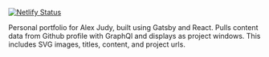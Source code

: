 [![Netlify Status](https://api.netlify.com/api/v1/badges/7b1d32a4-9647-4913-a368-7b98e214f095/deploy-status)](https://app.netlify.com/sites/alexjudy-portfolio/deploys)

Personal portfolio for Alex Judy, built using Gatsby and React. Pulls content data from Github profile with GraphQl and displays as project windows. This includes SVG images, titles, content, and project urls.